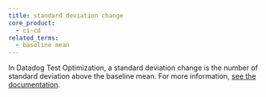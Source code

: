 ```yaml
---
title: standard deviation change
core_product:
  - ci-cd
related_terms:
  - baseline mean
---
```

In Datadog Test Optimization, a standard deviation change is the number of standard deviation above the baseline mean. For more information, <a href="/continuous_integration/explorer/?tab=testruns">see the documentation</a>.
